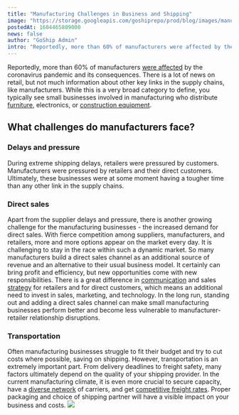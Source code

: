 ```yaml
---
title: "Manufacturing Challenges in Business and Shipping"
image: "https://storage.googleapis.com/goshiprepo/prod/blog/images/manufacturing-challenges-in-business-and-shipping.jpg"
postedAt: 1604465809000
news: false
author: "GoShip Admin"
intro: "Reportedly, more than 60% of manufacturers were affected by the coronavirus pandemic and its consequences. There is a lot of news on retail, but not much information about other key links in the supply chains, like manufacturers. While this is a very broad category to define, you typically see small businesses involved in manufacturing who distribute furniture, electronics, or construction equipment. \n\nWhat challenges do manufacturers face?\n-\n\n\nDelays and pressure\n\nDuring extreme shipping delays, retailers "
---
```

Reportedly, more than 60% of manufacturers [were affected](https://industrytoday.com/coronavirus-and-manufacturing-shipping-and-logistics/) by the coronavirus pandemic and its consequences. There is a lot of news on retail, but not much information about other key links in the supply chains, like manufacturers. While this is a very broad category to define, you typically see small businesses involved in manufacturing who distribute [furniture](https://www.goship.com/blog/the-best-way-to-ship-furniture/), electronics, or [construction equipment](https://www.goship.com/blog/how-does-the-shipping-of-automotive-parts-work/).

What challenges do manufacturers face?
--------------------------------------

### Delays and pressure

During extreme shipping delays, retailers were pressured by customers. Manufacturers were pressured by retailers and their direct customers. Ultimately, these businesses were at some moment having a tougher time than any other link in the supply chains.

### Direct sales

Apart from the supplier delays and pressure, there is another growing challenge for the manufacturing businesses - the increased demand for direct sales. With fierce competition among suppliers, manufacturers, and retailers, more and more options appear on the market every day. It is challenging to stay in the race within such a dynamic market. So many manufacturers build a direct sales channel as an additional source of revenue and an alternative to their usual business model. It certainly can bring profit and efficiency, but new opportunities come with new responsibilities. There is a great difference in [communication](https://www.goship.com/blog/how-to-communicate-the-coronavirus-pandemic-to-your-customers/) and sales [strategy](https://www.goship.com/blog/creating-a-successful-small-business-shipping-strategy/) for retailers and for direct customers, which means an additional need to invest in sales, marketing, and technology. In the long run, standing out and adding a direct sales channel can make small manufacturing businesses perform better and become less vulnerable to manufacturer-retailer relationship disruptions.

### Transportation

Often manufacturing businesses struggle to fit their budget and try to cut costs where possible, saving on shipping. However, transportation is an extremely important part. From delivery deadlines to freight safety, many factors ultimately depend on the quality of your shipping provider. In the current manufacturing climate, it is even more crucial to secure capacity, have a [diverse network](https://www.goship.com/blog/what-are-the-types-of-freight-carriers/) of carriers, and get [competitive freight rates](https://www.goship.com/blog/3-tips-on-how-to-get-the-best-truckload-quotes/). Proper packaging and choice of shipping partner will have a visible impact on your business and costs. [![](https://www.goship.com/wp-content/uploads/2021/02/1ace89b4-fe28-40ff-a2a7-4cddc60fc9ec.png)](https://www.goship.com/)
